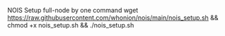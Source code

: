 NOIS Setup full-node by one command
wget https://raw.githubusercontent.com/whonion/nois/main/nois_setup.sh && chmod +x nois_setup.sh && ./nois_setup.sh</code>
